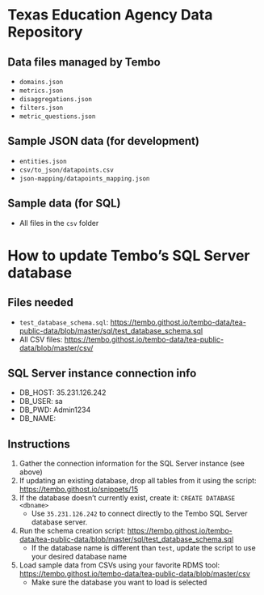 # Texas Education Agency Data Repository

## Data files managed by Tembo
* `domains.json`
* `metrics.json`
* `disaggregations.json`
* `filters.json`
* `metric_questions.json`

## Sample JSON data (for development)
* `entities.json`
* `csv/to_json/datapoints.csv`
* `json-mapping/datapoints_mapping.json`

## Sample data (for SQL)
* All files in the `csv` folder

# How to update Tembo’s SQL Server database

## Files needed
* `test_database_schema.sql`: https://tembo.githost.io/tembo-data/tea-public-data/blob/master/sql/test_database_schema.sql
* All CSV files: https://tembo.githost.io/tembo-data/tea-public-data/blob/master/csv/

## SQL Server instance connection info
* DB_HOST: 35.231.126.242 
* DB_USER: sa
* DB_PWD: Admin1234
* DB_NAME: <whatever you want>

## Instructions
1. Gather the connection information for the SQL Server instance (see above)
2. If updating an existing database, drop all tables from it using the script: https://tembo.githost.io/snippets/15
3. If the database doesn’t currently exist, create it: `CREATE DATABASE <dbname>`
    * Use `35.231.126.242` to connect directly to the Tembo SQL Server database server.
4. Run the schema creation script: https://tembo.githost.io/tembo-data/tea-public-data/blob/master/sql/test_database_schema.sql
    * If the database name is different than `test`, update the script to use your desired database name
5. Load sample data from CSVs using your favorite RDMS tool: https://tembo.githost.io/tembo-data/tea-public-data/blob/master/csv
    * Make sure the database you want to load is selected
